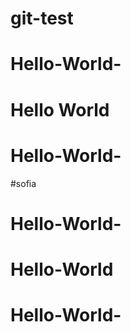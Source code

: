 # git-test
# Hello-World-
# Hello World
# Hello-World-
#sofia
# Hello-World-
# Hello-World
# Hello-World-
